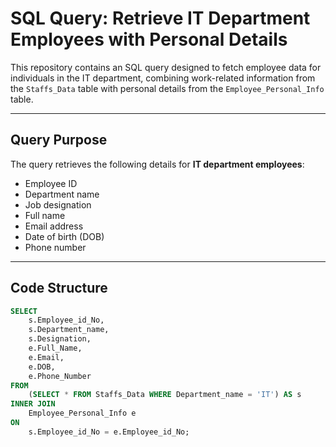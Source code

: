 # SQL Query: Retrieve IT Department Employees with Personal Details

This repository contains an SQL query designed to fetch employee data for individuals in the IT department, combining work-related information from the `Staffs_Data` table with personal details from the `Employee_Personal_Info` table.

---

## Query Purpose
The query retrieves the following details for **IT department employees**:
- Employee ID
- Department name
- Job designation
- Full name
- Email address
- Date of birth (DOB)
- Phone number

---

## Code Structure
```sql
SELECT  
    s.Employee_id_No,  
    s.Department_name,  
    s.Designation,
    e.Full_Name,
    e.Email,  
    e.DOB,  
    e.Phone_Number  
FROM  
    (SELECT * FROM Staffs_Data WHERE Department_name = 'IT') AS s  
INNER JOIN  
    Employee_Personal_Info e  
ON  
    s.Employee_id_No = e.Employee_id_No;

